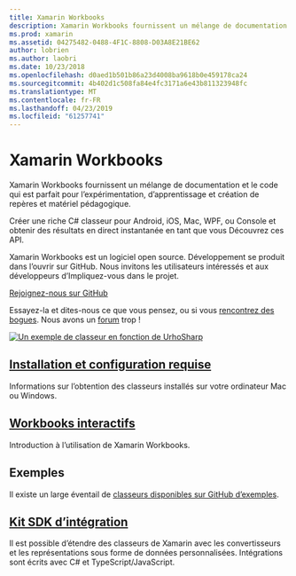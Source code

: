 ```yaml
---
title: Xamarin Workbooks
description: Xamarin Workbooks fournissent un mélange de documentation et le code qui est parfait pour l’expérimentation, d’apprentissage et création de repères et matériel pédagogique.
ms.prod: xamarin
ms.assetid: 04275482-0488-4F1C-8808-D03A8E21BE62
author: lobrien
ms.author: laobri
ms.date: 10/23/2018
ms.openlocfilehash: d0aed1b501b86a23d4008ba9618b0e459178ca24
ms.sourcegitcommit: 4b402d1c508fa84e4fc3171a6e43b811323948fc
ms.translationtype: MT
ms.contentlocale: fr-FR
ms.lasthandoff: 04/23/2019
ms.locfileid: "61257741"
---
```

# <a name="xamarin-workbooks"></a>Xamarin Workbooks

Xamarin Workbooks fournissent un mélange de documentation et le code qui est parfait pour l’expérimentation, d’apprentissage et création de repères et matériel pédagogique.

Créer une riche C# classeur pour Android, iOS, Mac, WPF, ou Console et obtenir des résultats en direct instantanée en tant que vous Découvrez ces API.

Xamarin Workbooks est un logiciel open source. Développement se produit dans l’ouvrir sur GitHub. Nous invitons les utilisateurs intéressés et aux développeurs d’Impliquez-vous dans le projet.

[Rejoignez-nous sur GitHub](https://github.com/Microsoft/workbooks)

Essayez-la et dites-nous ce que vous pensez, ou si vous [rencontrez des bogues](~/tools/workbooks/install.md#reporting-bugs). Nous avons un [forum](https://forums.xamarin.com/categories/inspector) trop !

[![](images/interactive-1.0.0-urho-planet-earth-small.png "Un exemple de classeur en fonction de UrhoSharp")](images/interactive-1.0.0-urho-planet-earth.png#lightbox)

## <a name="installation-and-requirementsinstallmd"></a>[Installation et configuration requise](install.md)

Informations sur l’obtention des classeurs installés sur votre ordinateur Mac ou Windows.

## <a name="interactive-workbooksworkbookmd"></a>[Workbooks interactifs](workbook.md)

Introduction à l’utilisation de Xamarin Workbooks.

## <a name="samples"></a>Exemples

Il existe un large éventail de [classeurs disponibles sur GitHub d’exemples](https://github.com/xamarin/workbooks).

## <a name="integration-sdksdkindexmd"></a>[Kit SDK d’intégration](sdk/index.md)

Il est possible d’étendre des classeurs de Xamarin avec les convertisseurs et les représentations sous forme de données personnalisées. Intégrations sont écrits avec C# et TypeScript/JavaScript.
